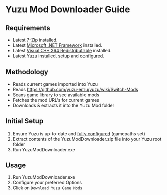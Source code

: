 # Yuzu Mod Downloader Guide

## Requirements
- Latest [7-Zip](https://www.7-zip.org/a/7z2201-x64.msi) installed.
- Latest [Microsoft .NET Framework](https://go.microsoft.com/fwlink/?linkid=2088631) installed.
- Latest [Visual C++ X64 Redistributable](https://aka.ms/vs/16/release/vc_redist.x64.exe) installed.
- Latest [Yuzu](https://yuzu-emu.org/downloads/) installed, setup and [configured](https://youtu.be/kSVlTC1mO9w).

## Methodology 
* Reads current games imported into Yuzu
* Reads https://github.com/yuzu-emu/yuzu/wiki/Switch-Mods
* Scans game library to see available mods
* Fetches the mod URL's for current games
* Downloads & extracts it into the Yuzu Mod folder

## Initial Setup  
1. Ensure Yuzu is up-to-date and [fully configured](https://www.youtube.com/watch?v=93xsKERji60) (gamepaths set)
2. Extract contents of the YuzuModDownloader.zip file into your Yuzu root folder
3. Run YuzuModDownloader.exe

## Usage 
1. Run YuzuModDownloader.exe
2. Configure your preferred Options
3. Click on ```Download Yuzu Game Mods``` 
